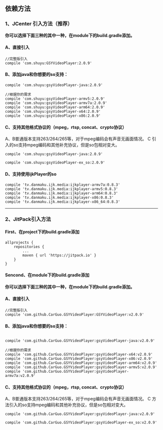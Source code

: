## 依赖方法

### 1、JCenter 引入方法（推荐）

**你可以选择下面三种的其中一种，在module下的build.gradle添加。**

#### A、直接引入
```
//完整版引入
compile 'com.shuyu:GSYVideoPlayer:2.0.9'

```

#### B、添加java和你想要的so支持：

```
compile 'com.shuyu:gsyVideoPlayer-java:2.0.9'

//根据你的需求
compile 'com.shuyu:gsyVideoPlayer-armv5:2.0.9'
compile 'com.shuyu:gsyVideoPlayer-armv7a:2.0.9'
compile 'com.shuyu:gsyVideoPlayer-arm64:2.0.9'
compile 'com.shuyu:gsyVideoPlayer-x64:2.0.9'
compile 'com.shuyu:gsyVideoPlayer-x86:2.0.9'

```

#### C、支持其他格式协议的（mpeg，rtsp, concat、crypto协议）

A、B普通版本支持263/264/265等，对于mpeg编码会有声音无画面情况。
C 引入的so支持mpeg编码和其他补充协议，但是so包相对变大。
 
```
compile 'com.shuyu:gsyVideoPlayer-java:2.0.9' 

compile 'com.shuyu:gsyVideoPlayer-ex_so:2.0.9' 

```

#### D、支持使用ijkPlayer的so

```
compile 'tv.danmaku.ijk.media:ijkplayer-armv7a:0.8.3'
compile 'tv.danmaku.ijk.media:ijkplayer-armv5:0.8.3'
compile 'tv.danmaku.ijk.media:ijkplayer-arm64:0.8.3'
compile 'tv.danmaku.ijk.media:ijkplayer-x86:0.8.3'
compile 'tv.danmaku.ijk.media:ijkplayer-x86_64:0.8.3'
```

--------------------------------------------------------------------------------

### 2、JitPack引入方法

#### First、在project下的build.gradle添加
```
allprojects {
	repositories {
		...
		maven { url 'https://jitpack.io' }
	}
}
```

#### Sencond、在module下的build.gradle添加

**你可以选择下面三种的其中一种，在module下的build.gradle添加。**

#### A、直接引入
```
//完整版引入
compile 'com.github.CarGuo.GSYVideoPlayer:GSYVideoPlayer:v2.0.9'

```

#### B、添加java和你想要的so支持：

```

compile 'com.github.CarGuo.GSYVideoPlayer:gsyVideoPlayer-java:v2.0.9'

//根据你的需求
compile 'com.github.CarGuo.GSYVideoPlayer:gsyVideoPlayer-x64:v2.0.9'
compile 'com.github.CarGuo.GSYVideoPlayer:gsyVideoPlayer-x86:v2.0.9'
compile 'com.github.CarGuo.GSYVideoPlayer:gsyVideoPlayer-arm64:v2.0.9'
compile 'com.github.CarGuo.GSYVideoPlayer:gsyVideoPlayer-armv5:v2.0.9'
compile 'com.github.CarGuo.GSYVideoPlayer:gsyVideoPlayer-armv7a:v2.0.9'

```

#### C、支持其他格式协议的（mpeg，rtsp, concat、crypto协议）

A、B普通版本支持263/264/265等，对于mpeg编码会有声音无画面情况。
C 方法引入的so支持mpeg编码和其他补充协议，但是so包相对变大。
 
```
compile 'com.github.CarGuo.GSYVideoPlayer:gsyVideoPlayer-java:v2.0.9'

compile 'com.github.CarGuo.GSYVideoPlayer:gsyVideoPlayer-ex_so:v2.0.9'

```
